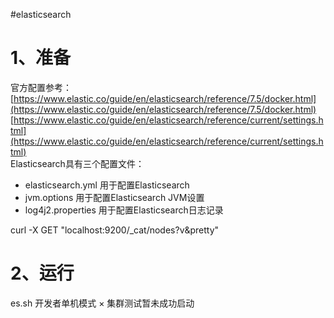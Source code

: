 #elasticsearch

1、准备
====
官方配置参考：  
[https://www.elastic.co/guide/en/elasticsearch/reference/7.5/docker.html](https://www.elastic.co/guide/en/elasticsearch/reference/7.5/docker.html)  
[https://www.elastic.co/guide/en/elasticsearch/reference/current/settings.html](https://www.elastic.co/guide/en/elasticsearch/reference/current/settings.html)  
Elasticsearch具有三个配置文件：

- elasticsearch.yml 用于配置Elasticsearch
- jvm.options 用于配置Elasticsearch JVM设置
- log4j2.properties 用于配置Elasticsearch日志记录


curl -X GET "localhost:9200/_cat/nodes?v&pretty"

2、运行
====
es.sh 开发者单机模式
× 集群测试暂未成功启动



